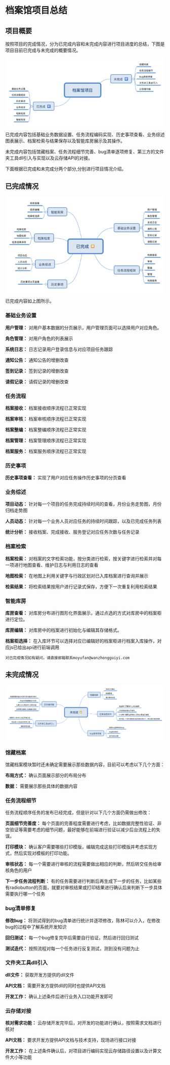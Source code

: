 # 档案馆项目总结


## 项目概要
按照项目的完成情况，分为已完成内容和未完成内容进行项目进度的总结，下图是项目目前已完成与未完成的概要情况。

![项目概要](https://github.com/vincemo/MyFile/blob/master/source/pic/%E6%A1%A3%E6%A1%88%E9%A6%86%E9%A1%B9%E7%9B%AE.png)

已完成内容包括基础业务数据设置、任务流程编码实现、历史事项查看、业务综述图表展示、档案检索与结果保存以及智能库房展示及其操作。

未完成内容包括馆藏档案、任务流程细节完善、bug清单逐项修复、第三方的文件夹工具dll引入与实现以及云存储API的对接。

下面根据已完成和未完成分两个部分,分别进行项目情况介绍。

## 已完成情况

![已完成情况说明](https://github.com/vincemo/MyFile/blob/master/source/pic/%E5%B7%B2%E5%AE%8C%E6%88%90.png)

已完成内容如上图所示。

### 基础业务设置

**用户管理：** 对用户基本数据的分页展示，用户管理页面可以选择用户对应角色。

**角色管理：** 对用户角色的列表展示

**系统日志：** 日志记录用户登录信息与对应项目任务跟踪

**通知公告：** 通知公告的增删改查

**签到记录：** 签到记录的增删改查

**请假记录：** 请假记录的增删改查

### 任务流程

**档案接收：** 档案接收顺序流程已正常实现

**档案审核：** 档案审核顺序流程已正常实现

**档案整编：** 档案整编顺序流程已正常实现

**档案管理：** 档案管理顺序流程已正常实现

**档案服务：** 档案服务顺序流程已正常实现

### 历史事项

**历史事项查看：** 实现了用户对应任务操作历史事项的分页查看

### 业务综述

**项目动态：** 针对每一个项目的任务完成持续时间的查看，月份业务走势图，月份归档走势图

**人员动态：** 针对每一个业务人员对应任务的持续时间跟踪，以及已完成任务列表

**统计分析：** 接收档案、完成接收、服务登记对应任务次数与任务记录

### 档案检索
**档案检索：** 对档案的文字检索功能，按分类进行检索，按关键字进行检索并对每一项进行地图查看、维护日志与利用日志的查看

**地图检索：** 在地图上利用关键字与行政区划对已入库档案进行查询并展示

**检索结果：** 将检索结果按用户进行记录式保存，方便下一次重复利用检索结果

### 智能库房
**库房查看：** 对库房分布进行图形化界面展示，通过点选的方式对库房中的档案柜进行定位。

**库房编辑：** 对库房中的档案进行初始化与编辑其存储格式。

**档案柜选择：** 在入库环节可以选择对应已编辑好的档案柜进行档案入库操作，对应js已给出api进行前端调用


`
对已完成情况如有疑问，请直接邮箱联系moyufan@wanzhongguiyi.com
`

## 未完成情况

![未完成情况](https://github.com/vincemo/MyFile/blob/master/source/pic/%E6%9C%AA%E5%AE%8C%E6%88%90.png)

### 馆藏档案
馆藏档案模块暂时还未确定需要展示那些数据内容，目前可以考虑以下几个方面：

**布局方式：** 确认页面展示部分的布局分布

**数据：** 需要展示那些具体的数据内容

### 任务流程细节
任务流程顺序任务的发布已经完成，但是针对以下几个方面仍需做出修改：

**页面细节完善度：** 每个页面的完善程度需要进行考虑，比如数据完整性验证、非空验证等需要考虑的细节问题，最好能够在前端进行验证以减少后台流程上的失误。

**打印模块：** 确认客户需要哪些打印模版，编辑完成这些打印模版并考虑实现方式，然后实现对模板的打印功能。

**审核状态：** 每一个需要进行审核的流程需要做出相应的判断，然后转交任务给审核角色的用户

**下一步任务流程判断：** 有的任务需要进行判断后再生成下一步的任务，比如某些有radiobutton的页面，就要对审核结果或打印结果进行确认后来判断下一步具体需要执行哪一个任务

### bug清单修复
**修改bug：** 将测试得到的bug清单进行统计并逐项修改，陈林可以介入，在修改bug的过程中了解系统开发知识

**回归测试：** 每一个bug修复完毕后需要自行验证，然后进行回归测试

**测试迭代：** 按照流程对每一个任务进行反复测试，测到没有问题为止

### 文件夹工具dll引入
**dll文件：** 获取开发方提供的dll文件

**API文档：** 需要开发方提供dll的同时也提供API文档

**开发工作：** 确认上述条件后进行业务入口功能开发即可

### 云存储对接

**核对需求功能：** 云存储开发完毕后，对开发的功能进行确认，按照需求文档进行核对

**API文档：** 要求开发方提供API文档与技术支持，现场进行接口对接

**开发工作：** 在上述条件确认后，对项目进行编码实现云存储路径设置以及计算文件大小等功能

